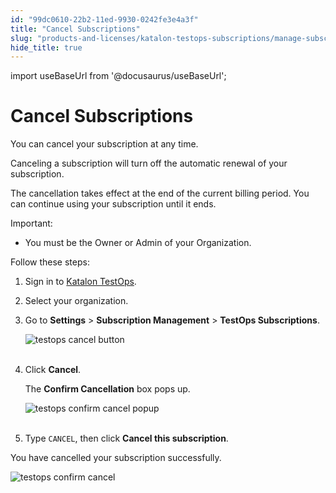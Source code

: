 ```yaml
---
id: "99dc0610-22b2-11ed-9930-0242fe3e4a3f"
title: "Cancel Subscriptions"
slug: "products-and-licenses/katalon-testops-subscriptions/manage-subscriptions/cancel-subscriptions"
hide_title: true
---
```

import useBaseUrl from '@docusaurus/useBaseUrl';


# <a id="id" class="anchor_top_offset"/><a id="ariaid-title1" class="anchor_top_offset"/>Cancel Subscriptions

<p xmlns="http://www.w3.org/1999/xhtml" className="p">You can cancel your subscription at any time.</p> 
<p xmlns="http://www.w3.org/1999/xhtml" className="p">Canceling a subscription will turn off the automatic renewal of your subscription.</p> 
<p xmlns="http://www.w3.org/1999/xhtml" className="p">The cancellation takes effect at the end of the current billing period. You can continue using your subscription until it ends.</p> 
<div xmlns="http://www.w3.org/1999/xhtml" className="note important note_important"><span className="note__title">Important:</span> 
  <ul className="ul"><li className="li">
      <p className="p">You must be the Owner or Admin of your Organization.</p>
    </li></ul>
</div>
<div xmlns="http://www.w3.org/1999/xhtml" className="p">Follow these steps: <ol className="ol"><li className="li">
      <p className="p">Sign in to <a className="xref j-external-link" href="https://testops.katalon.io/" target="_blank">Katalon TestOps</a>.</p>
    </li><li className="li">
      <p className="p">Select your organization.</p>
    </li><li className="li">Go to <strong className="ph b">Settings</strong> &gt; <strong className="ph b">Subscription Management</strong> &gt; <strong className="ph b">TestOps Subscriptions</strong>. <p className="p"> <img className="image" src={useBaseUrl("https://github.com/katalon-studio/docs-images/raw/master/katalon-analytics/docs/testops-revamp-oct-subscription-docs/testops-subscription-page-upgrade-cancel.png")} alt="testops cancel button" /><br /><br />
      </p>
    </li><li className="li">
      <p className="p">Click <strong className="ph b">Cancel</strong>.</p>
      <p className="p">The <strong className="ph b">Confirm Cancellation</strong> box pops up.</p>
      <p className="p"> <img className="image" src={useBaseUrl("https://github.com/katalon-studio/docs-images/raw/master/katalon-analytics/docs/testops-revamp-oct-subscription-docs/confirm-cancellation-popup.png")} alt="testops confirm cancel popup" /><br /><br />
      </p>
    </li><li className="li">
      <p className="p">Type <code className="ph codeph">CANCEL</code>, then click <strong className="ph b">Cancel this subscription</strong>.</p>
    </li></ol></div>
<p xmlns="http://www.w3.org/1999/xhtml" className="p">You have cancelled your subscription successfully.</p> 
<p xmlns="http://www.w3.org/1999/xhtml" className="p"> <img className="image" src={useBaseUrl("https://github.com/katalon-studio/docs-images/raw/master/katalon-analytics/docs/testops-revamp-oct-subscription-docs/kt-cancel-status-highlight.png")} alt="testops confirm cancel" /><br /><br /> </p> 
